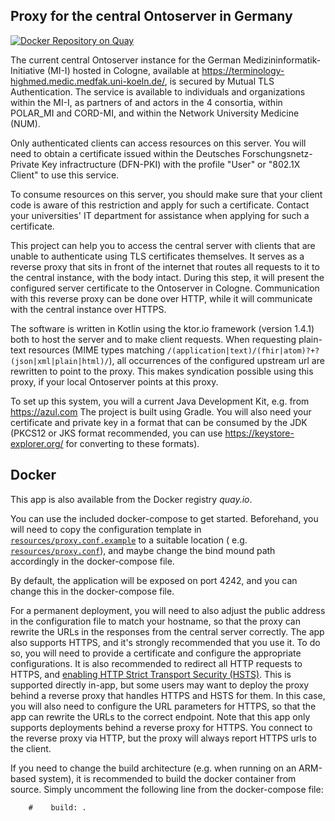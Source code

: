 ## Proxy for the central Ontoserver in Germany

[![Docker Repository on Quay](https://quay.io/repository/itcrl/termserver-dfn-proxy/status "Docker Repository on Quay")](https://quay.io/repository/itcrl/termserver-dfn-proxy)

The current central Ontoserver instance for the German Medizininformatik-Initiative (MI-I)
hosted in Cologne, available at https://terminology-highmed.medic.medfak.uni-koeln.de/,
is secured by Mutual TLS Authentication. The service is available to individuals and
organizations within the MI-I, as partners of and actors in the 4 consortia,
within POLAR\_MI and CORD-MI, and within the Network University Medicine (NUM).

Only authenticated clients can access resources on this server.
You will need to obtain a certificate issued within the
Deutsches Forschungsnetz-Private Key infractructure (DFN-PKI)
with the profile "User" or "802.1X Client" to use this service.

To consume resources on this server, you should make sure that
your client code is aware of this restriction and apply for such
a certificate. Contact your universities' IT department for assistance
when applying for such a certificate.

This project can help you to access the central server with clients that are
unable to authenticate using TLS certificates themselves. It serves as a reverse
proxy that sits in front of the internet that routes all requests to it to the central
instance, with the body intact. During this step, it will present the configured
server certificate to the Ontoserver in Cologne. Communication with this reverse proxy
can be done over HTTP, while it will communicate with the central instance over HTTPS.

The software is written in Kotlin using the ktor.io framework (version 1.4.1) both to
host the server and to make client requests. When requesting plain-text resources (MIME
types matching `/(application|text)/(fhir|atom)?+?(json|xml|plain|html)/`), all occurrences
of the configured upstream url are rewritten to point to the proxy. This makes syndication
possible using this proxy, if your local Ontoserver points at this proxy.

To set up this system, you will a current Java Development Kit, e.g. from https://azul.com
The project is built using Gradle. You will also need your certificate and private key in a format
that can be consumed by the JDK (PKCS12 or JKS format recommended, you can use https://keystore-explorer.org/ for
converting to these formats).

## Docker

This app is also available from the Docker registry *quay.io*.

You can use the included docker-compose to get started. Beforehand, you will need to copy the configuration template
in [`resources/proxy.conf.example`](resources/proxy.conf.example) to a suitable location (
e.g. [`resources/proxy.conf`](resources/proxy.conf)),
and maybe change the bind mound path accordingly in the docker-compose file.

By default, the application will be exposed on port 4242, and you can change this in the docker-compose file.

For a permanent deployment, you will need to also adjust the public address in the configuration file to match your
hostname, so that the proxy can rewrite the URLs in the responses from the central server correctly. The app also
supports HTTPS, and it's strongly recommended that you use it. To do so, you will need to provide a certificate and
configure the appropriate configurations. It is also recommended to redirect all HTTP requests to HTTPS, and [enabling
HTTP Strict Transport Security (HSTS)](https://https.cio.gov/hsts/). This is supported directly in-app, but some users
may want to deploy the proxy behind a reverse proxy that handles HTTPS and HSTS for them. In this case, you will also
need to configure the URL parameters for HTTPS, so that the app can rewrite the URLs to the correct endpoint. Note that
this app only supports deployments behind a reverse proxy for HTTPS. You connect to the reverse proxy via HTTP, but
the proxy will always report HTTPS urls to the client.

If you need to change the build architecture (e.g. when running on an ARM-based system), it is recommended to build the
docker container from source. Simply uncomment the following line from the docker-compose file:

```
    #    build: .
```